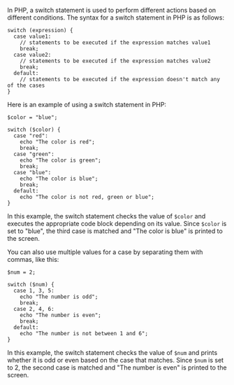 In PHP, a switch statement is used to perform different actions based on different conditions. The syntax for a switch statement in PHP is as follows:

```
switch (expression) {
  case value1:
    // statements to be executed if the expression matches value1
    break;
  case value2:
    // statements to be executed if the expression matches value2
    break;
  default:
    // statements to be executed if the expression doesn't match any of the cases
}
```

Here is an example of using a switch statement in PHP:

```
$color = "blue";

switch ($color) {
  case "red":
    echo "The color is red";
    break;
  case "green":
    echo "The color is green";
    break;
  case "blue":
    echo "The color is blue";
    break;
  default:
    echo "The color is not red, green or blue";
}
```

In this example, the switch statement checks the value of `$color` and executes the appropriate code block depending on its value. Since `$color` is set to "blue", the third case is matched and "The color is blue" is printed to the screen.

You can also use multiple values for a case by separating them with commas, like this:

```
$num = 2;

switch ($num) {
  case 1, 3, 5:
    echo "The number is odd";
    break;
  case 2, 4, 6:
    echo "The number is even";
    break;
  default:
    echo "The number is not between 1 and 6";
}
```

In this example, the switch statement checks the value of `$num` and prints whether it is odd or even based on the case that matches. Since `$num` is set to 2, the second case is matched and "The number is even" is printed to the screen.